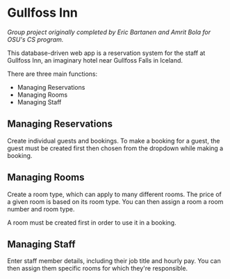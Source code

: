# Gullfoss Inn

<i>Group project originally completed by Eric Bartanen and Amrit Bola for OSU's CS program.</i>

This database-driven web app is a reservation system for the staff at Gullfoss Inn, an imaginary hotel near Gullfoss Falls in Iceland. 

There are three main functions:

<ul>
    <li> Managing Reservations </li>
    <li> Managing Rooms </li>
    <li> Managing Staff </li>
</ul>

## Managing Reservations

Create individual guests and bookings. To make a booking for a guest, the guest must be created first then chosen from the dropdown while making a booking. 

## Managing Rooms

Create a room type, which can apply to many different rooms. The price of a given room is based on its room type. You can then assign a room a room number and room type. 

A room must be created first in order to use it in a booking.

## Managing Staff

Enter staff member details, including their job title and hourly pay. You can then assign them specific rooms for which they're responsible. 
